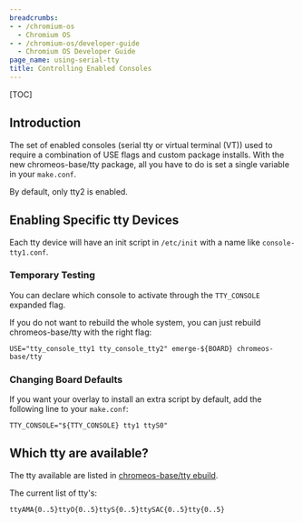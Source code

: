 ```yaml
---
breadcrumbs:
- - /chromium-os
  - Chromium OS
- - /chromium-os/developer-guide
  - Chromium OS Developer Guide
page_name: using-serial-tty
title: Controlling Enabled Consoles
---
```


[TOC]

## Introduction

The set of enabled consoles (serial tty or virtual terminal (VT)) used to
require a combination of USE flags and custom package installs. With the new
chromeos-base/tty package, all you have to do is set a single variable in your
`make.conf`.

By default, only tty2 is enabled.

## Enabling Specific tty Devices

Each tty device will have an init script in `/etc/init` with a name like
`console-tty1.conf`.

### Temporary Testing

You can declare which console to activate through the `TTY_CONSOLE` expanded
flag.

If you do not want to rebuild the whole system, you can just rebuild
chromeos-base/tty with the right flag:

```none
USE="tty_console_tty1 tty_console_tty2" emerge-${BOARD} chromeos-base/tty
```

### Changing Board Defaults

If you want your overlay to install an extra script by default, add the
following line to your `make.conf`:

```none
TTY_CONSOLE="${TTY_CONSOLE} tty1 ttyS0"
```

## Which tty are available?

The tty available are listed in [chromeos-base/tty
ebuild](https://chromium.googlesource.com/chromiumos/overlays/chromiumos-overlay/+/master/chromeos-base/tty/tty-0.0.1.ebuild).

The current list of tty's:

```none
ttyAMA{0..5}ttyO{0..5}ttyS{0..5}ttySAC{0..5}tty{0..5}
```